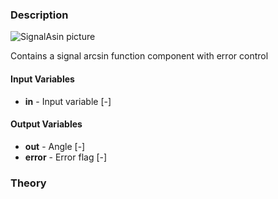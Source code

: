 ### Description
![SignalAsin picture](SignalAsin.svg)

Contains a signal arcsin function component with error control

#### Input Variables
* **in** - Input variable [-]

#### Output Variables
* **out** - Angle [-]
* **error** - Error flag [-]

### Theory
<!---EQUATION out = \begin{cases}\arcsin(1), &input > 1\\ \arcsin(input), &-1 \le input \le 1\\ \arcsin(-1), &input < -1\end{cases}--->
<!---EQUATION error = \begin{cases}1, &input > 1\\ 0, &-1 \le input \le 1\\ 1, &input < -1\end{cases}--->

